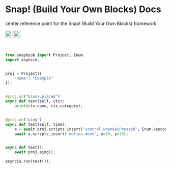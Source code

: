 # Snap! (Build Your Own Blocks) Docs
center reference point for the Snap! (Build Your Own Blocks) framework

<img height=22 src="https://github.com/shysolocup/snapbyob/actions/workflows/publish-wiki.yml/badge.svg" alt="if this shows up something's wrong with the workflow"> <img height=22 src="https://github.com/shysolocup/snapbyob/actions/workflows/update-sidebar.yml/badge.svg" alt="if this shows up something's wrong with the workflow">

<br>

```py
from snapbyob import Project, Enum
import asyncio;


proj = Project({
    "name": "Example"
});


@proj.on("block.placed")
async def test(self, ctx):
    print(ctx.name, ctx.category);


@proj.on("ping")
async def test(self, time):
    a = await proj.scripts.insert('control.whenKeyPressed', Enum.keycode.a);
    await a.scripts.insert('motion.move', x=10, y=10);


async def test():
    await proj.ping();

asyncio.run(test());
```